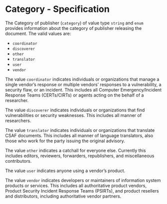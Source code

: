 # Category - Specification

The Category of publisher (`category`) of value type `string` and `enum` provides information about the category of publisher releasing the document. The valid values are:

* `coordinator`
* `discoverer`
* `other`
* `translator`
* `user`
* `vendor`

The value `coordinator` indicates individuals or organizations that manage a single vendor’s response or multiple vendors’ responses to a vulnerability, a security flaw, or an incident.
This includes all Computer Emergency/Incident Response Teams (CERTs/CIRTs) or agents acting on the behalf of a researcher.

The value `discoverer` indicates individuals or organizations that find vulnerabilities or security weaknesses.
This includes all manner of researchers.

The value `translator` indicates individuals or organizations that translate CSAF documents.
This includes all manner of language translators, also those who work for the party issuing the original advisory.

The value `other` indicates a catchall for everyone else.
Currently this includes editors, reviewers, forwarders, republishers, and miscellaneous contributors.

The value `user` indicates anyone using a vendor’s product.

The value `vendor` indicates developers or maintainers of information system products or services.
This includes all authoritative product vendors, Product Security Incident Response Teams (PSIRTs), and product resellers and distributors, including authoritative vendor partners.
